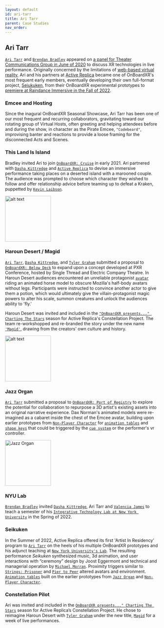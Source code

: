```yaml
---
layout: default
id: ari-tarr
title: Ari Tarr
parent: Case Studies
nav_order: 
---
```


## Ari Tarr
[`Ari Tarr`]() and [`Brendan Bradley`](./brendan-bradley.md) appeared on [a panel for Theater Communications Group in June of 2020](https://youtu.be/JT0JwnLYfmY?t=2794) to discuss XR technologies in live performance. Originally concerned by the limitations of [web-based virtual reality](./webvr.md), Ari and his partners at [Active Replica](./active-replica.md) became one of OnBoardXR's most frequent early members, eventually developing their own full-format project, [Seiukuken](), from their OnBoardXR experimental prototypes to [premiere at Raindance Immersive in the Fall of 2022](https://www.raindanceimmersive.com/#/seikuken/).

### Emcee and Hosting
Since the inagural OnBoardXR Seasonal Showcase, Ari Tarr has been one of our most frequent and recurring collaborators, gravitating toward our rotating group of Virtual Hosts, often greeting and helping attendees before and during the show, in character as the Pirate Emcee, `"Codebeard"`, improvising banter and reactions to provide a loose framing for the disconnected Acts and Scenes. 

### This Land Is Island
Bradley invited Ari to join [`OnBoardXR: Cruise`](./obxr-cruise.md) in early 2021. Ari partnered with [`Dasha Kittredge`](./dasha-kittredge.md) and [`Active Replica`](./active-replica.md) to devise an immersive performance taking places on a deserted island with a marooned couple. The audience was prompted to choose which character they wished to follow and offer relationship advice before teaming up to defeat a Kraken, puppetted by [`Kevin Laibson`](./jettison.md). 

<img src="https://futurestages.github.io/OnBoardXR_Landing_Page/static/media/show.thisland.png" alt="alt text" title="This Land Is Island" width="150"/>

### Haroun Desert / Magid
[`Ari Tarr`](), [`Dasha Kittredge`](./dasha-kittredge.md), and [`Tyler Graham`]() submitted a proposal to [`OnBoardXR: Below Deck`](./obxr-below-deck.md) to expand upon a concept developed at PXR Conference, hosted by Single Thread and Electric Company Theatre. In Haroun Desert audiences encountered an unreliable protagonist [`avatar`](./glossary-avatar.md) riding an animated horse model to obscure Mozilla's half-body avatars without legs. Participants were instructed to convince another actor to give them a potion, which would ultimately give the villain-protagonist magic powers to alter his scale, summon creatures and unlock the audiences ability to 'fly.'  

Haroun Desert was invited and included in the [`"OnBoardXR presents..." Charting The Stars`](./obxr-charting-stars.md) season for Active Replica's Constellation Project. The team re-workshopped and re-branded the story under the new name [`'Magid'`](), drawing from the creators' own culture and history.

<img src="https://futurestages.github.io/OnBoardXR_Landing_Page/static/media/show.haroundesert.gif" alt="alt text" title="Haroun Desert" width="150"/>

### Jazz Organ
[`Ari Tarr`](./ari-tarr.md) submitted a proposal to [`OnBoardXR: Port of Registry`](./obxr-port-or-registry.md) to explore the potential for collaboration to repurpose a 3D artist's existing assets into an original narrative experience. Dax Norman's animated models were re-imagined as a cabaret inside the chest of the Emcee avatar, building upon earlier prototypes from [`Non-Player Character`](./non-player-character.md) for [`animation tables`](./glossary-animation-tables.md) and [`shape keys`](./glossary-shape-keys.md) that could be triggered by the [`cue system`](./cue-system.md) or the performer's vr controller.

<img src="https://futurestages.github.io/OnBoardXR_Landing_Page/static/media/show.jazzorgan.gif" title="Jazz Organ" width="150"/>

### NYU Lab
[`Brendan Bradley`](./brendan-bradley.md) invited [`Dasha Kittredge`](./dasha-kittredge.md), Ari Tarr and [`Valencia James`](./volumetric.md) to teach a semester of his [`Integrative Technology Lab at New York University`](./nyu-lad.md) in the Spring of 2022.

### Seikuken
In the Summer of 2022, Active Replica offered its first 'Artist In Residency' program to [`Ari Tarr`](./ari-tarr.md) on the heels of his multiple OnBoardXR prototypes and his adjunct teaching at [`New York University's Lab`](./nyu-lab.md). The resulting performance *Seikuken* synthesized music, 3d animation, and user interactions with “ceremony” design by Joost Eggermont and technical and managerial operation by [`Michael Morran`](./michael-morran.md). Proximity triggers similar to [`Strings: Prisoner`](./unwired-dance.md) and [`Pier to Peer`](./pier-to-peer.md) altered avatars and environment. [`Animation tables`]() built on the earlier prototypes from [`Jazz Organ`]() and [`Non-Player Character`](./non-player-character.md). 

### Constellation Pilot
Ari was invited and included in the [`OnBoardXR presents..." Charting The Stars`](./obxr-charting-stars.md) season for Active Replica’s Constellation Project. He chose to reimagine Haroun Desert with [`Tyler Graham`]() under the new title, [`Magid`]() for a week of live performances.
